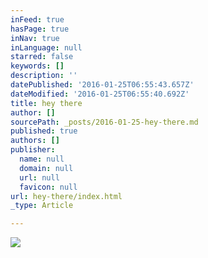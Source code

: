 ```yaml
---
inFeed: true
hasPage: true
inNav: true
inLanguage: null
starred: false
keywords: []
description: ''
datePublished: '2016-01-25T06:55:43.657Z'
dateModified: '2016-01-25T06:55:40.692Z'
title: hey there
author: []
sourcePath: _posts/2016-01-25-hey-there.md
published: true
authors: []
publisher:
  name: null
  domain: null
  url: null
  favicon: null
url: hey-there/index.html
_type: Article

---
```

![](https://the-grid-user-content.s3-us-west-2.amazonaws.com/fedfe821-cf75-4c1a-bf4b-33aae3e0ae87.jpg)